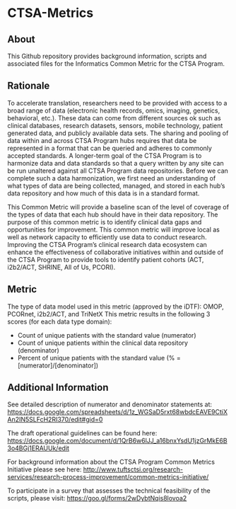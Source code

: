 # CTSA-Metrics

## About
This Github repository provides background information, scripts and associated files for the Informatics Common Metric for the CTSA Program.

## Rationale 
To accelerate translation, researchers need to be provided with access to a broad range of data (electronic health records, omics, imaging, genetics, behavioral, etc.). 
These data can come from different sources ok such as clinical databases, research datasets, sensors, mobile technology, patient generated data, and publicly available data sets. The sharing and pooling of data within and across CTSA Program hubs requires that data be represented in a format that can be queried and adheres to commonly accepted standards. A longer-term goal of the CTSA Program is to harmonize data and data standards so that a query written by any site can be run unaltered against all CTSA Program data repositories. Before we can complete such a data harmonization, we first need an understanding of what types of data are being collected, managed, and stored in each hub’s data repository and how much of this data is in a standard format. 

This Common Metric will provide a baseline scan of the level of coverage of the types of data that each hub should have in their data repository. The purpose of this common metric is to identify clinical data gaps and opportunities for improvement. This common metric will improve local as well as network capacity to efficiently use data  to conduct research. Improving the CTSA Program’s clinical research data ecosystem can enhance the effectiveness of collaborative initiatives within and outside of the CTSA Program to provide tools to identify patient cohorts (ACT, i2b2/ACT, SHRINE, All of Us, PCORI).

## Metric
The type of data model used in this metric (approved by the iDTF): OMOP, PCORnet, i2b2/ACT, and TriNetX
This metric results in the following 3 scores (for each data type domain):
* Count of unique patients with the standard value (numerator)
* Count of unique patients within the clinical data repository (denominator)
* Percent of unique patients with the standard value (% = [numerator]/[denominator])

## Additional Information
See detailed description of numerator and denominator statements at: https://docs.google.com/spreadsheets/d/1z_WGSaD5rxt68wbdcEAVE9CtiXAn2IN5SLFcH2RI370/edit#gid=0

The draft operational guidelines can be found here: https://docs.google.com/document/d/1QrB6w6lJJ_a16bnxYsdU1jzGrMkE6B3o4BGj1ERAUUk/edit 

For background information about the CTSA Program Common Metrics Initiative please see here: http://www.tuftsctsi.org/research-services/research-process-improvement/common-metrics-initiative/ 

To participate in a survey that assesses the technical feasibility of the scripts, please visit: https://goo.gl/forms/2wDybtNqis8lovoa2 
 
